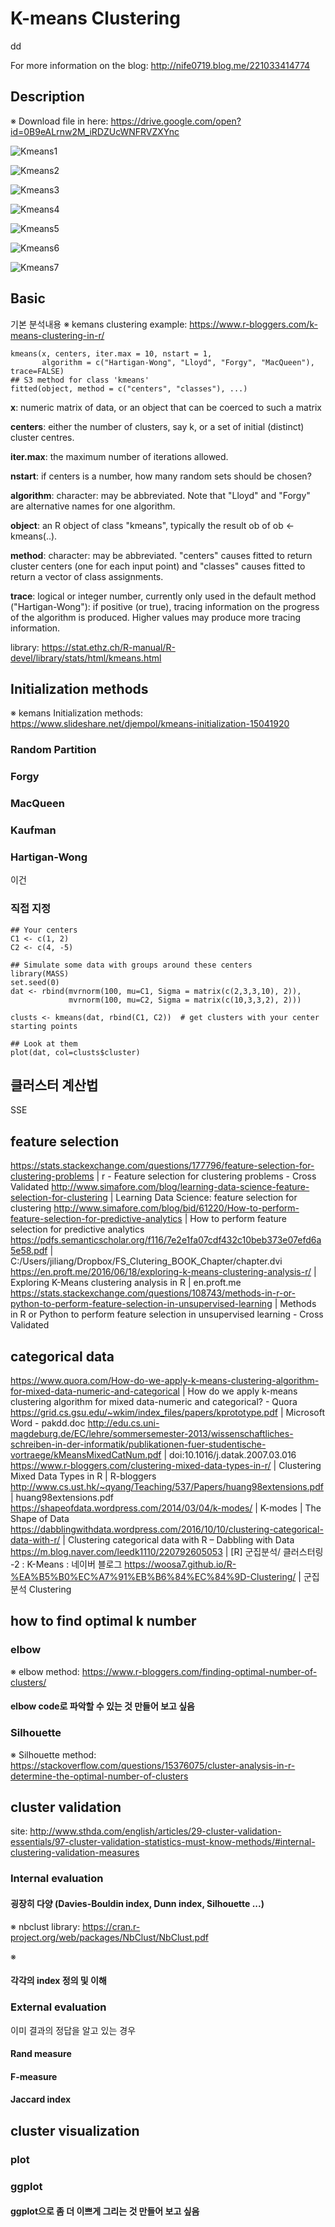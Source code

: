 # K-means Clustering
dd

For more information on the blog: http://nife0719.blog.me/221033414774 

## Description
※ Download file in here: https://drive.google.com/open?id=0B9eALrnw2M_iRDZUcWNFRVZXYnc

![Kmeans1]

[Kmeans1]: Kmeans_1.png

![Kmeans2]

[Kmeans2]: Kmeans_2.png


![Kmeans3]

[Kmeans3]: Kmeans_3.png


![Kmeans4]

[Kmeans4]: Kmeans_4.png


![Kmeans5]

[Kmeans5]: Kmeans_5.png


![Kmeans6]

[Kmeans6]: Kmeans_6.png


![Kmeans7]

[Kmeans7]: Kmeans_7.png


## Basic
기본 분석내용
※ kemans clustering example: https://www.r-bloggers.com/k-means-clustering-in-r/

```{r setup, include=FALSE}
kmeans(x, centers, iter.max = 10, nstart = 1,
       algorithm = c("Hartigan-Wong", "Lloyd", "Forgy", "MacQueen"), trace=FALSE)
## S3 method for class 'kmeans'
fitted(object, method = c("centers", "classes"), ...)
```
**x**: numeric matrix of data, or an object that can be coerced to such a matrix 

**centers**: either the number of clusters, say k, or a set of initial (distinct) cluster centres. 

**iter.max**: the maximum number of iterations allowed.

**nstart**: if centers is a number, how many random sets should be chosen?

**algorithm**: character: may be abbreviated. Note that "Lloyd" and "Forgy" are alternative names for one algorithm.

**object**: an R object of class "kmeans", typically the result ob of ob <- kmeans(..).

**method**: character: may be abbreviated. "centers" causes fitted to return cluster centers (one for each input point) and "classes" causes fitted to return a vector of class assignments.

**trace**: logical or integer number, currently only used in the default method ("Hartigan-Wong"): if positive (or true), tracing information on the progress of the algorithm is produced. Higher values may produce more tracing information.


library: https://stat.ethz.ch/R-manual/R-devel/library/stats/html/kmeans.html


## Initialization methods
※ kemans Initialization methods: https://www.slideshare.net/djempol/kmeans-initialization-15041920

### Random Partition

### Forgy

### MacQueen

### Kaufman

### Hartigan-Wong
이건 

### 직접 지정
```
## Your centers
C1 <- c(1, 2)
C2 <- c(4, -5)

## Simulate some data with groups around these centers
library(MASS)
set.seed(0)
dat <- rbind(mvrnorm(100, mu=C1, Sigma = matrix(c(2,3,3,10), 2)),
             mvrnorm(100, mu=C2, Sigma = matrix(c(10,3,3,2), 2)))

clusts <- kmeans(dat, rbind(C1, C2))  # get clusters with your center starting points

## Look at them
plot(dat, col=clusts$cluster)
```

## 클러스터 계산법

SSE

## feature selection 
https://stats.stackexchange.com/questions/177796/feature-selection-for-clustering-problems | r - Feature selection for clustering problems - Cross Validated
http://www.simafore.com/blog/learning-data-science-feature-selection-for-clustering | Learning Data Science: feature selection for clustering
http://www.simafore.com/blog/bid/61220/How-to-perform-feature-selection-for-predictive-analytics | How to perform feature selection for predictive analytics
https://pdfs.semanticscholar.org/f116/7e2e1fa07cdf432c10beb373e07efd6a5e58.pdf | C:/Users/jiliang/Dropbox/FS_Clutering_BOOK_Chapter/chapter.dvi
https://en.proft.me/2016/06/18/exploring-k-means-clustering-analysis-r/ | Exploring K-Means clustering analysis in R | en.proft.me
https://stats.stackexchange.com/questions/108743/methods-in-r-or-python-to-perform-feature-selection-in-unsupervised-learning | Methods in R or Python to perform feature selection in unsupervised learning - Cross Validated

## categorical data 
https://www.quora.com/How-do-we-apply-k-means-clustering-algorithm-for-mixed-data-numeric-and-categorical | How do we apply k-means clustering algorithm for mixed data-numeric and categorical? - Quora
https://grid.cs.gsu.edu/~wkim/index_files/papers/kprototype.pdf | Microsoft Word - pakdd.doc
http://edu.cs.uni-magdeburg.de/EC/lehre/sommersemester-2013/wissenschaftliches-schreiben-in-der-informatik/publikationen-fuer-studentische-vortraege/kMeansMixedCatNum.pdf | doi:10.1016/j.datak.2007.03.016
https://www.r-bloggers.com/clustering-mixed-data-types-in-r/ | Clustering Mixed Data Types in R | R-bloggers
http://www.cs.ust.hk/~qyang/Teaching/537/Papers/huang98extensions.pdf | huang98extensions.pdf
https://shapeofdata.wordpress.com/2014/03/04/k-modes/ | K-modes | The Shape of Data
https://dabblingwithdata.wordpress.com/2016/10/10/clustering-categorical-data-with-r/ | Clustering categorical data with R – Dabbling with Data
https://m.blog.naver.com/leedk1110/220792605053 | [R] 군집분석/ 클러스터링 -2 : K-Means : 네이버 블로그
https://woosa7.github.io/R-%EA%B5%B0%EC%A7%91%EB%B6%84%EC%84%9D-Clustering/ | 군집분석 Clustering


## how to find optimal k number
### elbow
※ elbow method: https://www.r-bloggers.com/finding-optimal-number-of-clusters/

#### elbow code로 파악할 수 있는 것 만들어 보고 싶음

### Silhouette
※ Silhouette method: https://stackoverflow.com/questions/15376075/cluster-analysis-in-r-determine-the-optimal-number-of-clusters


## cluster validation
site: http://www.sthda.com/english/articles/29-cluster-validation-essentials/97-cluster-validation-statistics-must-know-methods/#internal-clustering-validation-measures

### Internal evaluation 

#### 굉장히 다양 (Davies-Bouldin index, Dunn index, Silhouette ...)
※ nbclust library: https://cran.r-project.org/web/packages/NbClust/NbClust.pdf

※

#### 각각의 index 정의 및 이해

### External evaluation
이미 결과의 정답을 알고 있는 경우

#### Rand measure

#### F-measure

#### Jaccard index

## cluster visualization
### plot
### ggplot
#### ggplot으로 좀 더 이쁘게 그리는 것 만들어 보고 싶음


